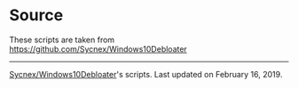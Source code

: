 # Source
These scripts are taken from https://github.com/Sycnex/Windows10Debloater

---
[Sycnex/Windows10Debloater](https://github.com/Sycnex/Windows10Debloater)'s scripts. Last updated on February 16, 2019.
